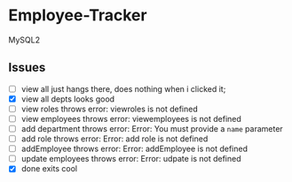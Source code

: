 # Employee-Tracker
MySQL2


## Issues
* [ ] view all just hangs there, does nothing when i clicked it;
* [x] view all depts looks good
* [ ] view roles throws error: viewroles is not defined
* [ ] view employees throws error: viewemployees is not defined
* [ ] add department throws error: Error: You must provide a `name` parameter
* [ ] add role throws error: Error: add role is not defined
* [ ] addEmployee  throws error: Error: addEmployee is not defined
* [ ] update employees  throws error: Error: udpate is not defined
* [x] done exits cool